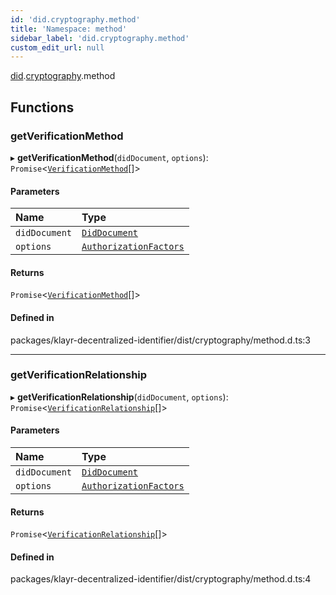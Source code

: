 ```yaml
---
id: 'did.cryptography.method'
title: 'Namespace: method'
sidebar_label: 'did.cryptography.method'
custom_edit_url: null
---
```


[did](did.md).[cryptography](did.cryptography.md).method

## Functions

### getVerificationMethod

▸ **getVerificationMethod**(`didDocument`, `options`): `Promise`<[`VerificationMethod`](../interfaces/did.VerificationMethod.md)[]\>

#### Parameters

| Name          | Type                                                                |
| :------------ | :------------------------------------------------------------------ |
| `didDocument` | [`DidDocument`](../interfaces/did.DidDocument.md)                   |
| `options`     | [`AuthorizationFactors`](../interfaces/did.AuthorizationFactors.md) |

#### Returns

`Promise`<[`VerificationMethod`](../interfaces/did.VerificationMethod.md)[]\>

#### Defined in

packages/klayr-decentralized-identifier/dist/cryptography/method.d.ts:3

---

### getVerificationRelationship

▸ **getVerificationRelationship**(`didDocument`, `options`): `Promise`<[`VerificationRelationship`](did.md#verificationrelationship)[]\>

#### Parameters

| Name          | Type                                                                |
| :------------ | :------------------------------------------------------------------ |
| `didDocument` | [`DidDocument`](../interfaces/did.DidDocument.md)                   |
| `options`     | [`AuthorizationFactors`](../interfaces/did.AuthorizationFactors.md) |

#### Returns

`Promise`<[`VerificationRelationship`](did.md#verificationrelationship)[]\>

#### Defined in

packages/klayr-decentralized-identifier/dist/cryptography/method.d.ts:4
